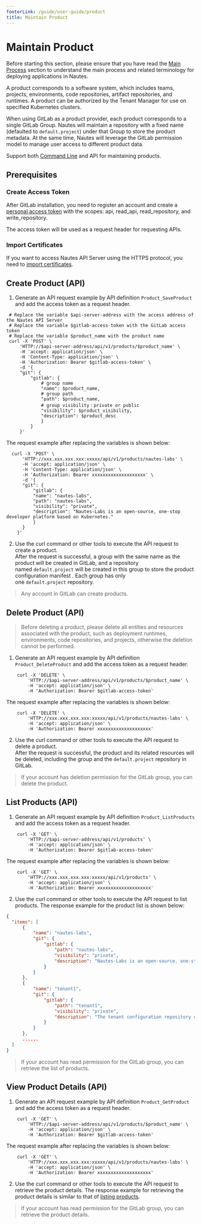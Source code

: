 ```yaml
---
footerLink: /guide/user-guide/product
title: Maintain Product
---
```


# Maintain Product 

Before starting this section, please ensure that you have read the  [Main Process](main-process.md) section to understand the main process and related terminology for deploying applications in Nautes.

A product corresponds to a software system, which includes teams, projects, environments, code repositories, artifact repositories, and runtimes. A product can be authorized by the Tenant Manager for use on specified Kubernetes clusters.

When using GitLab as a product provider, each product corresponds to a single GitLab Group. Nautes will maintain a repository with a fixed name (defaulted to `default.project`) under that Group to store the product metadata. At the same time, Nautes will leverage the GitLab permission model to manage user access to different product data.

Support both [Command Line](deploy-an-application.md#prepare-runtime-environment) and API for maintaining products.

## Prerequisites

### Create Access Token

After GitLab installation, you need to register an account and create a  [personal access token](https://docs.gitlab.com/ee/user/profile/personal_access_tokens.html) with the scopes: api, read_api, read_repository, and write_repository.

The access token will be used as a request header for requesting APIs.

### Import Certificates

If you want to access Nautes API Server using the HTTPS protocol,  you need to [import certificates](deploy-an-application.md#import-certificates).

## Create Product (API)
1. Generate an API request example by API definition `Product_SaveProduct` and add the access token as a request header.

  ```Shell
   # Replace the variable $api-server-address with the access address of the Nautes API Server
   # Replace the variable $gitlab-access-token with the GitLab access token
   # Replace the variable $product_name with the product name
   curl -X 'POST' \
       'HTTP://$api-server-address/api/v1/products/$product_name' \
       -H 'accept: application/json' \
       -H 'Content-Type: application/json' \
       -H 'Authorization: Bearer $gitlab-access-token' \
       -d '{
       "git": {
           "gitlab": {	
               # group name
               "name": $product_name,  
               # group path
               "path": $product_name,
               # group visibility：private or public
               "visibility": $product_visibility,
               "description": $product_desc
               }
           }
       }'
  ```
The request example after replacing the variables is shown below:  

  ```Shell
    curl -X 'POST' \
        'HTTP://xxx.xxx.xxx.xxx:xxxxx/api/v1/products/nautes-labs' \
        -H 'accept: application/json' \
        -H 'Content-Type: application/json' \
        -H 'Authorization: Bearer xxxxxxxxxxxxxxxxxxxx' \
        -d '{
        "git": {
            "gitlab": {
            "name": "nautes-labs",
            "path": "nautes-labs",
            "visibility": "private",
            "description": "Nautes-Labs is an open-source, one-stop developer platform based on Kubernetes."
        	}
        }
      }'
  ```

2. Use the curl command or other tools to execute the API request to create a product.    
    After the request is successful, a group with the same name as the product will be created in GitLab, and a repository named `default.project` will be created in this group to store the product configuration manifest . Each group has only one `default.project` repository.

> Any account in GitLab can create products.

## Delete Product (API)
> Before deleting a product, please delete all entities and resources associated with the product, such as deployment runtimes, environments, code repositories, and projects, otherwise the deletion cannot be performed.
1. Generate an API request example by API definition `Product_DeleteProduct` and add the access token as a request header.

```Shell
    curl -X 'DELETE' \
        'HTTP://$api-server-address/api/v1/products/$product_name' \
        -H 'accept: application/json' \
        -H 'Authorization: Bearer $gitlab-access-token' 
```
The request example after replacing the variables is shown below:  
```Shell
    curl -X 'DELETE' \
        'HTTP://xxx.xxx.xxx.xxx:xxxxx/api/v1/products/nautes-labs' \
        -H 'accept: application/json' \
        -H 'Authorization: Bearer xxxxxxxxxxxxxxxxxxxx'
```
2. Use the curl command or other tools to execute the API request to delete a product.    
After the request is successful, the product and its related resources will be deleted, including the group and the `default.project` repository in GitLab.

> If your account has deletion permission for the GitLab group, you can delete the product.



## List Products (API)
1. Generate an API request example by API definition `Product_ListProducts` and add the access token as a request header.
```Shell
    curl -X 'GET' \
        'HTTP://$api-server-address/api/v1/products' \
        -H 'accept: application/json' \
        -H 'Authorization: Bearer $gitlab-access-token' 
```
The request example after replacing the variables is shown below:  
```Shell
    curl -X 'GET' \
        'HTTP://xxx.xxx.xxx.xxx:xxxxx/api/v1/products' \
        -H 'accept: application/json' \
        -H 'Authorization: Bearer xxxxxxxxxxxxxxxxxxxx'
```
2. Use the curl command or other tools to execute the API request to list products. The response example for the product list  is shown below:  

  ```json
  {
    "items": [
        {
            "name": "nautes-labs",
            "git": {
                "gitlab": {
                    "path": "nautes-labs",
                    "visibility": "private",
                    "description": "Nautes-Labs is an open-source, one-stop developer platform based on Kubernetes."
                }
            }
        },
        {
            "name": "tenant1",
            "git": {
                "gitlab": {
                    "path": "tenant1",
                    "visibility": "private",
                    "description": "The tenant configuration repository of the Nautes-Labs."
                }
            }
        },
        ......
    ]
  }
  ```

> If your account has read permission for the GitLab group, you can retrieve the list of products.

## View Product Details (API)
1. Generate an API request example by API definition `Product_GetProduct` and add the access token as a request header.

```Shell
    curl -X 'GET' \
        'HTTP://$api-server-address/api/v1/products/$product_name' \
        -H 'accept: application/json' \
        -H 'Authorization: Bearer $gitlab-access-token' 
```
The request example after replacing the variables is shown below:  

```Shell
    curl -X 'GET' \
        'HTTP://xxx.xxx.xxx.xxx:xxxxx/api/v1/products/nautes-labs' \
        -H 'accept: application/json' \
        -H 'Authorization: Bearer xxxxxxxxxxxxxxxxxxxx' 
```

2. Use the curl command or other tools to execute the API request to retrieve the product details. The response example for retrieving the product details is similar to that of [listing products](#list-products-api).

> If your account has read permission for the GitLab group, you can retrieve the product details.